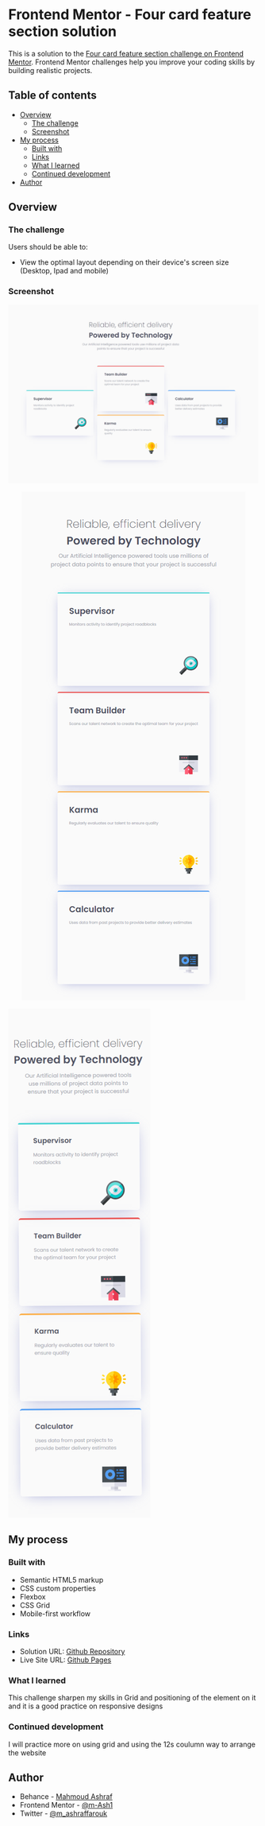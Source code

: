 # Frontend Mentor - Four card feature section solution

This is a solution to the [Four card feature section challenge on Frontend Mentor](https://www.frontendmentor.io/challenges/four-card-feature-section-weK1eFYK). Frontend Mentor challenges help you improve your coding skills by building realistic projects. 

## Table of contents

- [Overview](#overview)
  - [The challenge](#the-challenge)
  - [Screenshot](#screenshot)
- [My process](#my-process)
  - [Built with](#built-with)
  - [Links](#Links)
  - [What I learned](#what-i-learned)
  - [Continued development](#continued-development)
- [Author](#author)


## Overview

### The challenge

Users should be able to:

- View the optimal layout depending on their device's screen size (Desktop, Ipad and mobile)

### Screenshot

![desktop view](./screenshots/project-5.PNG)
<p align="center">
<p align="center">
  <img src="./screenshots/project-5-IPAD.png">
</p>
  <img src="./screenshots/project-5-mobile.png">
</p>


## My process

### Built with

- Semantic HTML5 markup
- CSS custom properties
- Flexbox
- CSS Grid
- Mobile-first workflow

### Links

- Solution URL: [Github Repository](https://github.com/m-Ash1/four-card-feature-section)
- Live Site URL: [Github Pages](https://m-ash1.github.io/four-card-feature-section/)

### What I learned

This challenge sharpen my skills in Grid and positioning of the element on it and it is a good practice on responsive designs

### Continued development

I will practice more on using grid and using the 12s coulumn way to arrange the website

## Author

- Behance - [Mahmoud Ashraf](https://www.behance.net/m_ashraffarouk/)
- Frontend Mentor - [@m-Ash1](https://www.frontendmentor.io/profile/m-Ash1)
- Twitter - [@m_ashraffarouk](https://www.twitter.com/m_ashraffarouk)
